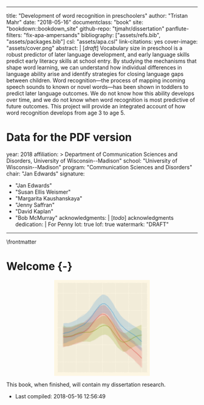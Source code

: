 
--- 
title: "Development of word recognition in preschoolers"
author: "Tristan Mahr"
date: "2018-05-16"
documentclass: "book"
site: "bookdown::bookdown_site"
github-repo: "tjmahr/dissertation"
panflute-filters: "fix-apa-ampersands"
bibliography: ["assets/refs.bib", "assets/packages.bib"]
csl: "assets/apa.csl"
link-citations: yes
cover-image: "assets/cover.png"
abstract: |
  [*draft*] Vocabulary size in preschool is a robust predictor of later language
  development, and early language skills predict early literacy skills at
  school entry. By studying the mechanisms that shape word
  learning, we can understand how individual differences in language
  ability arise and identify strategies for closing language gaps between
  children. Word recognition—the process of mapping incoming speech sounds
  to known or novel words—has been shown in toddlers to predict later language
  outcomes. We do not know how this ability develops over time, and we do
  not know when word recognition is most predictive of future outcomes.
  This project will provide an integrated account of how word recognition
  develops from age 3 to age 5.

# Data for the PDF version
year: 2018
affiliation: > 
  Department of Communication Sciences and Disorders, 
  University of Wisconsin--Madison"
school: "University of Wisconsin--Madison"
program: "Communication Sciences and Disorders"
chair: "Jan Edwards"
signature: 
  - "Jan Edwards"
  - "Susan Ellis Weismer"
  - "Margarita Kaushanskaya"
  - "Jenny Saffran"
  - "David Kaplan"
  - "Bob McMurray"
acknowledgments: |
  [*todo*] acknowledgments
dedication: |
  For Penny
lot: true
lof: true
watermark: "DRAFT"
---

\frontmatter

Welcome {-}
========================================================================

<img src="assets/cover.png" width="50%" style="display: block; margin: auto;" />


This book, when finished, will contain my dissertation research. 

- Last compiled: 2018-05-16 12:56:49
